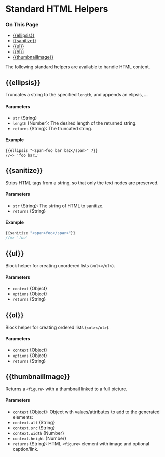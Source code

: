 <h1>Standard HTML Helpers</h1>

<div class="otp" id="no-index">
	<h3> On This Page </h3>
	<ul>
    <li><a href="#handlebars_ellipsis">{{ellipsis}}</a></li>
    <li><a href="#handlebars_sanitize">{{sanitize}}</a></li>
    <li><a href="#handlebars_ul">{{ul}}</a></li>
    <li><a href="#handlebars_ol">{{ol}}</a></li>
    <li><a href="#handlebars_thumbnailimage">{{thumbnailImage}}</a></li>
	</ul>
</div>

<a href='#handlebars_ellipsis' aria-hidden='true' class='block-anchor'  id='handlebars_ellipsis'><i aria-hidden='true' class='linkify icon'></i></a>

The following standard helpers are available to handle HTML content.

## {{ellipsis}}

Truncates a string to the specified `length`, and appends an elipsis, `…`.

#### Parameters

* `str` {String}
* `length` {Number}: The desired length of the returned string.
* `returns` {String}: The truncated string.

#### Example

```
{{ellipsis "<span>foo bar baz</span>" 7}}
//=> 'foo bar…'
```



<a href='#handlebars_sanitize' aria-hidden='true' class='block-anchor'  id='handlebars_sanitize'><i aria-hidden='true' class='linkify icon'></i></a>

## {{sanitize}}

Strips HTML tags from a string, so that only the text nodes are preserved.

#### Parameters

* `str` {String}: The string of HTML to sanitize.
* `returns` {String}

#### Example

```js
{{sanitize "<span>foo</span>"}}
//=> 'foo'
```



<a href='#handlebars_ul' aria-hidden='true' class='block-anchor'  id='handlebars_ul'><i aria-hidden='true' class='linkify icon'></i></a>

## {{ul}}

Block helper for creating unordered lists (`<ul></ul>`).

#### Parameters

* `context` {Object}
* `options` {Object}
* `returns` {String}



<a href='#handlebars_ol' aria-hidden='true' class='block-anchor'  id='handlebars_ol'><i aria-hidden='true' class='linkify icon'></i></a>

## {{ol}}

Block helper for creating ordered lists  (`<ol></ol>`).

#### Parameters

* `context` {Object}
* `options` {Object}
* `returns` {String}



<a href='#handlebars_thumbnailimage' aria-hidden='true' class='block-anchor'  id='handlebars_thumbnailimage'><i aria-hidden='true' class='linkify icon'></i></a>

## {{thumbnailImage}}

Returns a `<figure>` with a thumbnail linked to a full picture.

#### Parameters

* `context` {Object}: Object with values/attributes to add to the generated elements:
* `context.alt` {String}
* `context.src` {String}
* `context.width` {Number}
* `context.height` {Number}
* `returns` {String}: HTML `<figure>` element with image and optional caption/link.


